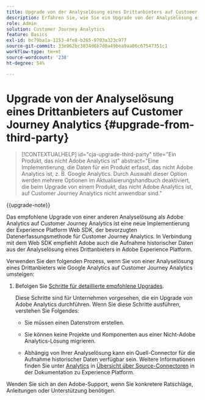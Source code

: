 ```yaml
---
title: Upgrade von der Analyselösung eines Drittanbieters auf Customer Journey Analytics
description: Erfahren Sie, wie Sie ein Upgrade von der Analyselösung eines Drittanbieters auf Customer Journey Analytics durchführen
role: Admin
solution: Customer Journey Analytics
feature: Basics
exl-id: bc79ba1a-1153-4fe8-b265-9703a323c977
source-git-commit: 33e962bc3834d6b7d0a49bea9aa06c67547351c1
workflow-type: tm+mt
source-wordcount: '238'
ht-degree: 54%

---
```


# Upgrade von der Analyselösung eines Drittanbieters auf Customer Journey Analytics {#upgrade-from-third-party}

<!-- markdownlint-disable MD034 -->

>[!CONTEXTUALHELP]
>id="cja-upgrade-third-party"
>title="Ein Produkt, das nicht Adobe Analytics ist"
>abstract="Eine Implementierung, die Daten für ein Produkt erfasst, das nicht Adobe Analytics ist, z. B. Google Analytics. Durch Auswahl dieser Option werden mehrere Optionen im Aktualisierungshandbuch deaktiviert, die beim Upgrade von einem Produkt, das nicht Adobe Analytics ist, auf Customer Journey Analytics nicht anwendbar sind."

<!-- markdownlint-enable MD034 -->

{{upgrade-note}}

Das empfohlene Upgrade von einer anderen Analyselösung als Adobe Analytics auf Customer Journey Analytics ist eine neue Implementierung der Experience Platform Web SDK, der bevorzugten Datenerfassungsmethode für Customer Journey Analytics. In Verbindung mit dem Web SDK empfiehlt Adobe auch die Aufnahme historischer Daten aus der Analyselösung eines Drittanbieters in Adobe Experience Platform.

<!-- After you have enough historical data using the Experience Platform Web SDK and you have fully transitioned to Customer Journey Analytics, the Analytics source connector can be turned off and the Web SDK can be used exclusively. -->

Verwenden Sie den folgenden Prozess, wenn Sie von einer Analyselösung eines Drittanbieters wie Google Analytics auf Customer Journey Analytics umsteigen:

1. Befolgen Sie [Schritte für detaillierte empfohlene Upgrades](/help/getting-started/cja-upgrade/cja-upgrade-recommendations.md#detailed-recommended-upgrade-steps).

   Diese Schritte sind für Unternehmen vorgesehen, die ein Upgrade von Adobe Analytics durchführen. Wenn Sie diese Schritte ausführen, verstehen Sie Folgendes:

   * Sie müssen einen Datenstrom erstellen.

   * Sie können keine Projekte und Komponenten aus einer Nicht-Adobe Analytics-Lösung migrieren.

   * Abhängig von Ihrer Analyselösung kann ein Quell-Connector für die Aufnahme historischer Daten verfügbar sein. Weitere Informationen finden Sie unter [Analytics](https://experienceleague.adobe.com/de/docs/experience-platform/sources/home#analytics) in [Übersicht über Source-Connectoren](https://experienceleague.adobe.com/de/docs/experience-platform/sources/home) in der Dokumentation zu Experience Platform.


Wenden Sie sich an den Adobe-Support, wenn Sie konkretere Ratschläge, Anleitungen oder Unterstützung benötigen.

